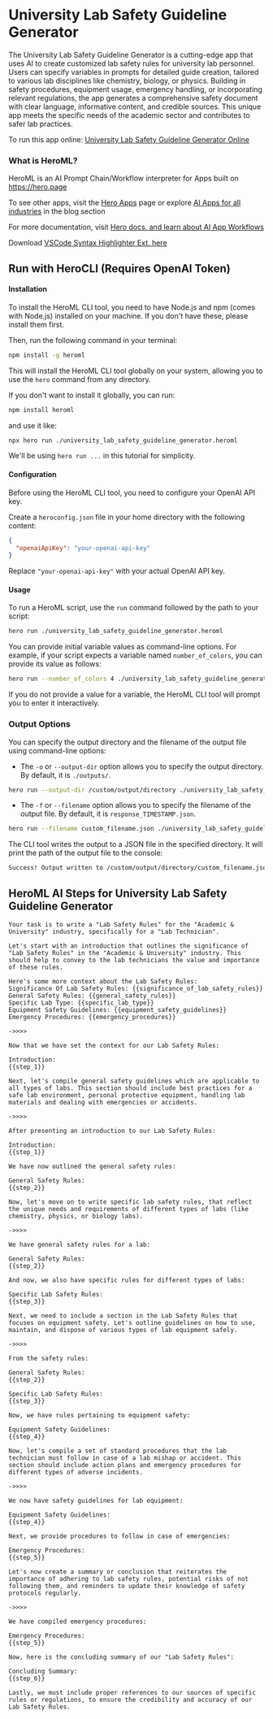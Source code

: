 # University Lab Safety Guideline Generator

The University Lab Safety Guideline Generator is a cutting-edge app that uses AI to create customized lab safety rules for university lab personnel. Users can specify variables in prompts for detailed guide creation, tailored to various lab disciplines like chemistry, biology, or physics. Building in safety procedures, equipment usage, emergency handling, or incorporating relevant regulations, the app generates a comprehensive safety document with clear language, informative content, and credible sources. This unique app meets the specific needs of the academic sector and contributes to safer lab practices.

To run this app online: [University Lab Safety Guideline Generator Online](https://hero.page/app/university-lab-safety-guideline-generator-comprehensive-university-lab-safety-guide/XSbjw8rQKBlrmKlH9Ekm)

### What is HeroML?
HeroML is an AI Prompt Chain/Workflow interpreter for Apps built on https://hero.page 

To see other apps, visit the [Hero Apps](https://hero.page/apps) page or explore [AI Apps for all industries](https://hero.page/blog) in the blog section

For more documentation, visit [Hero docs, and learn about AI App Workflows](https://hero.page/tutorials/introduction-to-heroml)

Download [VSCode Syntax Highlighter Ext. here](https://marketplace.visualstudio.com/items?itemName=hero-page.heroml)

## Run with HeroCLI (Requires OpenAI Token)

#### Installation

To install the HeroML CLI tool, you need to have Node.js and npm (comes with Node.js) installed on your machine. If you don't have these, please install them first. 

Then, run the following command in your terminal:

```bash
npm install -g heroml
```

This will install the HeroML CLI tool globally on your system, allowing you to use the `hero` command from any directory.

If you don't want to install it globally, you can run:

```bash
npm install heroml
```

and use it like:

```bash
npx hero run ./university_lab_safety_guideline_generator.heroml
```

We'll be using `hero run ...` in this tutorial for simplicity.

#### Configuration

Before using the HeroML CLI tool, you need to configure your OpenAI API key. 

Create a `heroconfig.json` file in your home directory with the following content:

```json
{
  "openaiApiKey": "your-openai-api-key"
}
```

Replace `"your-openai-api-key"` with your actual OpenAI API key.

#### Usage

To run a HeroML script, use the `run` command followed by the path to your script:

```bash
hero run ./university_lab_safety_guideline_generator.heroml
```

You can provide initial variable values as command-line options. For example, if your script expects a variable named `number_of_colors`, you can provide its value as follows:

```bash
hero run --number_of_colors 4 ./university_lab_safety_guideline_generator.heroml
```

If you do not provide a value for a variable, the HeroML CLI tool will prompt you to enter it interactively.

### Output Options

You can specify the output directory and the filename of the output file using command-line options:

- The `-o` or `--output-dir` option allows you to specify the output directory. By default, it is `./outputs/`.

```bash
hero run --output-dir /custom/output/directory ./university_lab_safety_guideline_generator.heroml
```

- The `-f` or `--filename` option allows you to specify the filename of the output file. By default, it is `response_TIMESTAMP.json`.

```bash
hero run --filename custom_filename.json ./university_lab_safety_guideline_generator.heroml
```

The CLI tool writes the output to a JSON file in the specified directory. It will print the path of the output file to the console:

```bash
Success! Output written to /custom/output/directory/custom_filename.json
```


## HeroML AI Steps for University Lab Safety Guideline Generator
```
Your task is to write a "Lab Safety Rules" for the "Academic & University" industry, specifically for a "Lab Technician". 

Let's start with an introduction that outlines the significance of "Lab Safety Rules" in the "Academic & University" industry. This should help to convey to the lab technicians the value and importance of these rules.

Here's some more context about the Lab Safety Rules:
Significance Of Lab Safety Rules: {{significance_of_lab_safety_rules}}
General Safety Rules: {{general_safety_rules}}
Specific Lab Type: {{specific_lab_type}}
Equipment Safety Guidelines: {{equipment_safety_guidelines}}
Emergency Procedures: {{emergency_procedures}}

->>>>

Now that we have set the context for our Lab Safety Rules:

Introduction:
{{step_1}}

Next, let's compile general safety guidelines which are applicable to all types of labs. This section should include best practices for a safe lab environment, personal protective equipment, handling lab materials and dealing with emergencies or accidents.

->>>>

After presenting an introduction to our Lab Safety Rules:

Introduction:
{{step_1}}

We have now outlined the general safety rules:

General Safety Rules:
{{step_2}}

Now, let's move on to write specific lab safety rules, that reflect the unique needs and requirements of different types of labs (like chemistry, physics, or biology labs).

->>>>

We have general safety rules for a lab:

General Safety Rules:
{{step_2}}

And now, we also have specific rules for different types of labs:

Specific Lab Safety Rules:
{{step_3}}

Next, we need to include a section in the Lab Safety Rules that focuses on equipment safety. Let's outline guidelines on how to use, maintain, and dispose of various types of lab equipment safely.

->>>>

From the safety rules:

General Safety Rules:
{{step_2}}

Specific Lab Safety Rules:
{{step_3}}

Now, we have rules pertaining to equipment safety:

Equipment Safety Guidelines:
{{step_4}}

Now, let's compile a set of standard procedures that the lab technician must follow in case of a lab mishap or accident. This section should include action plans and emergency procedures for different types of adverse incidents.

->>>>

We now have safety guidelines for lab equipment:

Equipment Safety Guidelines:
{{step_4}}

Next, we provide procedures to follow in case of emergencies:

Emergency Procedures:
{{step_5}}

Let's now create a summary or conclusion that reiterates the importance of adhering to lab safety rules, potential risks of not following them, and reminders to update their knowledge of safety protocols regularly.

->>>>

We have compiled emergency procedures:

Emergency Procedures:
{{step_5}}

Now, here is the concluding summary of our "Lab Safety Rules":

Concluding Summary:
{{step_6}}

Lastly, we must include proper references to our sources of specific rules or regulations, to ensure the credibility and accuracy of our Lab Safety Rules.


```

